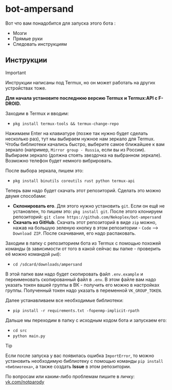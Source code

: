 # bot-ampersand
Вот что вам понадобится для запуска этого бота :
- Мозги
- Прямые руки
- Следовать инструкциям 
 
## Инструкции
> [!IMPORTANT]  
> Инструкции написаны под Termux, но он может работать на других устройствах тоже.

**Для начала установите последнюю версию Termux и Termux:API с F-DROID.**

Заходим в Termux и вводим:
- `pkg install termux-tools && termux-change-repo`

Нажимаем Enter на клавиатуре (позже так нужно будет сделать несколько раз), тут мы выбираем нужное нам зеркало для Termux. Чтобы библиотеки качались быстро, выберите самое ближайшее к вам зеркало (например, `Mirror group - Russia`, если вы из России). Выбираем зеркало (должна стоять звездочка на выбранном зеркале). Возможно телефон будет немного вибрировать.

После выбора зеркала, пишем это:
- `pkg install binutils coreutils rust python termux-api`

Теперь вам надо будет скачать этот репозиторий. Сделать это можно двумя способами:
- **Склонировать его**. Для этого нужно установить `git`. Если он ещё не установлен, то пишем это: `pkg install git`. После этого клонируем репозиторий: `git clone https://github.com/Nekoplex/bot-ampersand`
- **Скачать из GitHub**. Скачать этот репозиторий в виде `zip` можно, нажав на большую зеленую кнопку в этом репозитории - `Code` --> `Download ZIP`. После скачивания, его надо распаковать.

Заходим в папку c репозиторием бота из Termux с помощью похожей команды (в зависимости от того в какой сейчас вы папке - проверить её можно командой `pwd`):
- `cd /sdcard/downloads/ampersand`

В этой папке вам надо будет скопировать файл `.env.example` и переименовать скопированный файл в `.env`. В этом файле вам надо указать токен вашей группы в ВК - получить его можно в настройках группы. Полученный токен надо указать в переменной `VK_GROUP_TOKEN`.

Далее устанавливаем все необходимые библиотеки:
- `pip install -r requirements.txt -fopenmp-implicit-rpath`

Дальше мы переходим в папку с исходным кодом бота и запускаем его:
- `cd src`
- `python main.py`

> [!TIP]
> Если после запуска у вас появилась ошибка `ImportError`, то можно установить необходимую библиотеку с помощью команды `pip install <библиотека>`, а также создать **Issue** в этом репозитории.

По вопросам или каким-либо проблемам пишите в личку: [vk.com/notparody](https://vk.com/id210424205)

